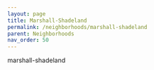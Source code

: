 ```yaml
---
layout: page
title: Marshall-Shadeland
permalink: /neighborhoods/marshall-shadeland
parent: Neighborhoods
nav_order: 50
---
```


marshall-shadeland